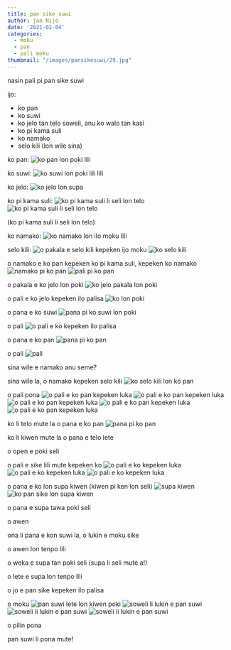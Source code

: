 ```yaml
---
title: pan sike suwi
author: jan Nijo
date: '2021-02-04'
categories:
  - moku
  - pan
  - pali moku
thumbnail: "/images/pansikesuwi/29.jpg"
---
```


nasin pali pi pan sike suwi

ijo:
 - ko pan
 - ko suwi
 - ko jelo tan telo soweli, anu ko walo tan kasi
 - ko pi kama suli
 - ko namako
 - selo kili (lon wile sina)

ko pan:
![ko pan lon poki lili](/images/pansikesuwi/1.jpg)

ko suwi:
![ko suwi lon poki lili lili](/images/pansikesuwi/2.jpg)

ko jelo:
![ko jelo lon supa](/images/pansikesuwi/3.jpg)

ko pi kama suli:
![ko pi kama suli li seli lon telo](/images/pansikesuwi/4.jpg)
![ko pi kama suli li seli lon telo](/images/pansikesuwi/5.jpg)

(ko pi kama suli li seli lon telo)

ko namako:
![ko namako lon ilo moku lili](/images/pansikesuwi/6.jpg)

selo kili:
![o pakala e selo kili kepeken ijo moku](/images/pansikesuwi/7.jpg)
![ko selo kili](/images/pansikesuwi/8.jpg)

o namako e ko pan kepeken ko pi kama suli, kepeken ko namako
![namako pi ko pan](/images/pansikesuwi/9.jpg)
![pali pi ko pan](/images/pansikesuwi/10.jpg)

o pakala e ko jelo lon poki
![ko jelo pakala lon poki](/images/pansikesuwi/11.jpg)

o pali e ko jelo kepeken ilo palisa
![ko lon poki](/images/pansikesuwi/12.jpg)

o pana e ko suwi
![pana pi ko suwi lon poki](/images/pansikesuwi/13.jpg)

o pali
![o pali e ko kepeken ilo palisa](/images/pansikesuwi/14.jpg)

o pana e ko pan
![pana pi ko pan](/images/pansikesuwi/15.jpg)

o pali
![pali](/images/pansikesuwi/16.jpg)

sina wile e namako anu seme?

sina wile la, o namako kepeken selo kili
![ko selo kili lon ko pan](/images/pansikesuwi/17.jpg)

o pali pona
![o pali e ko pan kepeken luka](/images/pansikesuwi/18.jpg)
![o pali e ko pan kepeken luka](/images/pansikesuwi/19.jpg)
![o pali e ko pan kepeken luka](/images/pansikesuwi/20.jpg)
![o pali e ko pan kepeken luka](/images/pansikesuwi/21.jpg)
![o pali e ko pan kepeken luka](/images/pansikesuwi/22.jpg)

ko li telo mute la o pana e ko pan
![pana pi ko pan](/images/pansikesuwi/23.jpg)

ko li kiwen mute la o pana e telo lete

o open e poki seli

o pali e sike lili mute kepeken ko
![o pali e ko kepeken luka](/images/pansikesuwi/24.jpg)
![o pali e ko kepeken luka](/images/pansikesuwi/25.jpg)
![o pali e ko kepeken luka](/images/pansikesuwi/26.jpg)

o pana e ko lon supa kiwen (kiwen pi ken lon seli)
![supa kiwen](/images/pansikesuwi/27.jpg)
![ko pan sike lon supa kiwen](/images/pansikesuwi/28.jpg)

o pana e supa tawa poki seli

o awen

ona li pana e kon suwi la, o lukin e moku sike

o awen lon tenpo lili

o weka e supa tan poki seli (supa li seli mute a!)

o lete e supa lon tenpo lili

o jo e pan sike kepeken ilo palisa

o moku
![pan suwi lete lon kiwen poki](/images/pansikesuwi/29.jpg)
![soweli li lukin e pan suwi](/images/pansikesuwi/30.jpg)
![soweli li lukin e pan suwi](/images/pansikesuwi/31.jpg)
![soweli li lukin e pan suwi](/images/pansikesuwi/232.jpg)

o pilin pona

pan suwi li pona mute!
